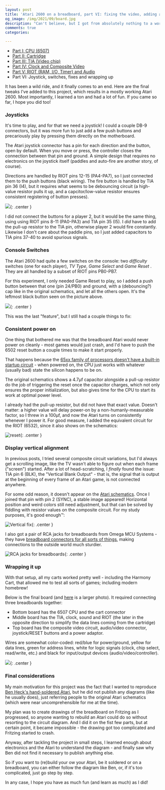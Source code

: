 ```yaml
---
layout: post
title: 'Atari 2600 on a breadboard, part VI: fixing the video, adding a joystick and wrapping up'
og_image: /img/2021/09/board.jpg
description: "Can't believe, but I got from absolutely nothing to a working Atari on a breadboard, learning a thousand things in the process. 🎉"
comments: true
categories:

---
```


* [Part I: CPU (6507)](/archives/2017/09/atari-2600-cpu-running-on-a-breadboard/)
* [Part II: Cartridge](/archives/2021/02/atari-2600-on-a-breadboard-part-2-reading-a-cart/)
* [Part III: TIA (Video chip)](/archives/2021/06/atari-2600-on-a-breadboard-part-3-tidying-up-and-adding-the-TIA-video-chipe/)
* [Part IV: Clock and Composite Video](/archives/2021/07/atari-2600-on-a-breadboard-part-iv-clock-composite-video-hello-world/)
* [Part V: RIOT (RAM, I/O, Timer) and Audio](/archives/2021/07/atari-2600-on-a-breadboard-part-v-riot-and-audio-and-running-actual-games/)
* Part VI: Joystick, switches, fixes and wrapping up

It has been a wild ride, and it finally comes to an end. Here are the final tweaks I've added to this project, which results in a mostly working Atari 2600. Most importantly, I learned a ton and had a lot of fun. If you came so far, I hope you did too!

<!--more-->

### Joysticks

It's time to play, and for that we need a joystick! I could a couple DB-9 connectors, but  it was more fun to just add a few push buttons and precariously play by pressing them directly on the motherboard.

The Atari joystick connector has a pin for each direction and the button, open by default. When you move or press, the controller closes the connection between that pin and ground. A simple design that requires no electronics on the joystick itself (paddles and auto-fire are another story, of course).

Directions are handled by RIOT pins 12-15 (PA4-PA7), so I just connected them to the push buttons (black wiring). The fire button is handled by TIA pin 36 (I4), but it requires what seems to be debouncing circuit (a high-value resistor pulls it up, and a capcitor/low-value resistor ensures consistent registering of button presses).

![](/img/2021/09/joystick.jpeg){: .center }

I did not connect the buttons for a player 2, but it would be the same thing, using using RIOT pins 8-11 (PA0-PA3)  and TIA pin 35 (I5). I _did_ have to add the pull-up resistor to the TIA pin, otherwise player 2 would fire constantly. Likewise I don't care about the paddle pins, so I just added capacitors to TIA pins 37-40 to avoid spurious signals.
### Console Switches

The Atari 2600 had quite a few switches on the console: two *difficulty* switches (one for each player), *TV Type*, *Game Select* and *Game Reset* . They are all handled by a subset of RIOT pins PB0-PB7.

For this experiment, I only needed Game Reset to play, so I added a push button between that one (pin 24/PB0) and ground, with a (debouncing?) cap like in the original schematics, and let all the others open. It's the leftmost black button seen on the picture above.

![](/img/2021/09/console.jpg){: .center }

This was the last "feature", but I still had a couple things to fix:
### Consistent power on
One thing that bothered me was that the breadboard Atari would never power on cleanly - most games would just crash, and I'd have to push the 6502 reset button a couple times to make it start properly.

That happens because the [65xx family of processors doesn't have a built-in startup circuit](https://retrocomputing.stackexchange.com/questions/13515/6502-reset-pin-always-needed-on-power-on/13520) - when powered on, the CPU just works with whatever (usually bad) state the silicon happens to be on.

The original schematics shows a 4.7µf capacitor alongside a pull-up resistor do the job of triggering the reset once the capacitor charges, which not only ensures the proper initialization, but also gives time for the CPU to start its work at optimal power level.

I already had the pull-up resistor, but did not have that exact value. Doesn't matter: a higher value will delay power-on by a non-humanly-measurable factor, so I threw in a 100µf, and now the Atari turns on consistently whenever I power it. For good measure, I added the equivalent circuit for the RIOT (6532), since it also shows on the schematics:

![reset](/img/2021/09/reset.png){: .center }
### Display vertical alignment

In previous posts, I tried several composite circuit variations, but I'd always get a scrolling image, like the TV wasn't able to figure out when each frame ("screen") started. After a lot of head-scratching, I _finally_ found the issue: TIA pin 6 (BLK), the "Vertical Blank Output" - that is, the signal that is output at the beginning of every frame of an Atari game, is not connected anywhere.

For some odd reason, it doesn't appear on the [Atari schematics](/img/2021/06/schematics.jpg). Once I joined that pin with pin 2 (SYNC), a stable image appeared! Horizontal position and weird colors still need adjustment, but that can be solved by fiddling with resistor values on the composite circuit. For my study purposes, it's good enough™️:

![Vertical fix](/img/2021/09/pacman-vertical-fix.jpg){: .center }

I also got a pair of RCA jacks for breadboards from Omega MCU Systems - they have [breadboard connectors for all sorts of things](http://oms.onebytecpu.com/catalog/breadboard-connectors.php), making connections to the outside world much sturdier.

![RCA jacks for breadboards](/img/2021/09/rca-jacks.jpeg){: .center }
### Wrapping it up

With that setup, all my carts worked pretty well - including the Harmony Cart, that allowed me to test all sorts of games; including modern homebrew!

Below is the final board (and [here](/img/2021/09/board-large.jpg) is a larger photo). It required connecting three breadboards together:

- Bottom board has the 6507 CPU and the cart connector
- Middle board has the TIA, clock, sound and RIOT (the later in the opposite direction to simplify the data lines coming from the cartridge)
- Top board has the composite video circuit, audio/video connector, joystick/RESET buttons and a power adaptor.

Wires are somewhat color-coded: red/blue for power/ground, yellow for data lines, green for address lines, white for logic signals (clock, chip select, read/write, etc.) and black for input/output devices (audio/video/controller).

[![](/img/2021/09/board.jpg)](/img/2021/09/board-large.jpg){: .center }

### Final considerations

My main motivation for this project was the fact that I wanted to reproduce [Ben Heck's hand-soldered Atari](https://www.youtube.com/watch?v=QoBcrZJA4TI), but he did not publish any diagrams (like he usually does), just referring people to the original Atari schematics (which were near uncomprehensible for me at the time).

My plan was to create drawings of the breadboard on Fritzing as I progressed, so anyone wanting to rebuild an Atari could do so without resorting to the circuit diagram. And I did it on the fist few parts, but at certain point, it became impossible - the drawing got too complicated and Fritzing started to crash.

Anyway, after tackling the project in small steps, I learned enough about electronics and the Atari to understand the diagram - and finally saw why Ben did not find it necessary to publish anything else.

So if you want to (re)build your ow your Atari, be it soldered or on a breadboard, you can either follow the diagram like Ben, or, if it's too complicated, just go step by step.

In any case, I hope you have as much fun (and learn as much) as I did!
